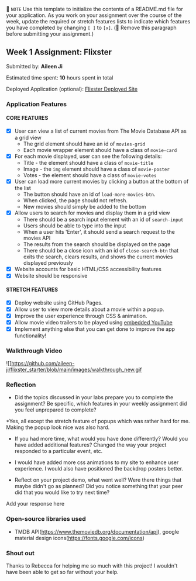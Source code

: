📝 `NOTE` Use this template to initialize the contents of a README.md file for your application. As you work on your assignment over the course of the week, update the required or stretch features lists to indicate which features you have completed by changing `[ ]` to `[x]`. (🚫 Remove this paragraph before submitting your assignment.)

## Week 1 Assignment: Flixster

Submitted by: **Aileen Ji**

Estimated time spent: **10** hours spent in total

Deployed Application (optional): [Flixster Deployed Site](https://aileen-ji.github.io/flixster_starter/)

### Application Features

#### CORE FEATURES

- [x] User can view a list of current movies from The Movie Database API as a grid view
  - The grid element should have an id of `movies-grid`
  - Each movie wrapper element should have a class of `movie-card`
- [x] For each movie displayed, user can see the following details:
  - Title - the element should have a class of `movie-title`
  - Image - the `img` element should have a class of `movie-poster`
  - Votes - the element should have a class of `movie-votes`
- [x] User can load more current movies by clicking a button at the bottom of the list
  - The button should have an id of `load-more-movies-btn`.
  - When clicked, the page should not refresh.
  - New movies should simply be added to the bottom
- [x] Allow users to search for movies and display them in a grid view
  - There should be a search input element with an id of `search-input`
  - Users should be able to type into the input
  - When a user hits 'Enter', it should send a search request to the movies API
  - The results from the search should be displayed on the page
  - There should be a close icon with an id of `close-search-btn` that exits the search, clears results, and shows the current movies displayed previously
- [x] Website accounts for basic HTML/CSS accessibility features
- [x] Website should be responsive

#### STRETCH FEATURES

- [x] Deploy website using GitHub Pages. 
- [x] Allow user to view more details about a movie within a popup.
- [x] Improve the user experience through CSS & animation.
- [x] Allow movie video trailers to be played using [embedded YouTube](https://support.google.com/youtube/answer/171780?hl=en)
- [x] Implement anything else that you can get done to improve the app functionality!

### Walkthrough Video

![]https://github.com/aileen-ji/flixster_starter/blob/main/images/walkthrough_new.gif

### Reflection

* Did the topics discussed in your labs prepare you to complete the assignment? Be specific, which features in your weekly assignment did you feel unprepared to complete?

*Yes, all except the stretch feature of popups which was rather hard for me. Making the popup look nice was also hard.

* If you had more time, what would you have done differently? Would you have added additional features? Changed the way your project responded to a particular event, etc.
  
* I would have added more css animations to my site to enhance user experience. I would also have positioned the backdrop posters better.

* Reflect on your project demo, what went well? Were there things that maybe didn't go as planned? Did you notice something that your peer did that you would like to try next time?

Add your response here

### Open-source libraries used

- TMDB API(https://www.themoviedb.org/documentation/api), google material design icons(https://fonts.google.com/icons)

### Shout out

Thanks to Rebecca for helping me so much with this project! I wouldn't have been able to get so far without your help.

